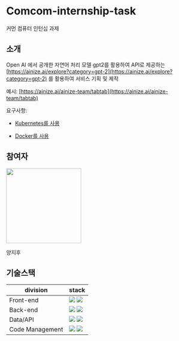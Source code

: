 
# Comcom-internship-task
커먼 컴퓨터 인턴십 과제

## 소개
Open AI 에서 공개한 자연어 처리 모델 gpt2를 활용하여 API로 제공하는  [https://ainize.ai/explore?category=gpt-2](https://ainize.ai/explore?category=gpt-2) 를 활용하여 서비스 기획 및 제작

예시: [](https://ainize.ai/ainize-team/tabtab)[https://ainize.ai/ainize-team/tabtab](https://ainize.ai/ainize-team/tabtab) 

요구사항:

- [Kubernetes를 사용](https://cloud.google.com/kubernetes-engine/docs/tutorials)

- [Docker를 사용](https://docs.docker.com/get-started/)

## 참여자

<img src="https://github.com/zihooy.png"  width="200"/>

양지후

## 기술스택

| division        | stack                                                                                                                                                                                                                                                                                                       |
| --------------- | ----------------------------------------------------------------------------------------------------------------------------------------------------------------------------------------------------------------------------------------------------------------------------------------------------------- |
| Front-end       | <img src="https://img.shields.io/badge/react-61DAFB?style=for-the-badge&logo=react&logoColor=black"> <img src="https://img.shields.io/badge/bootstrap-7952B3?style=for-the-badge&logo=bootstrap&logoColor=black"> |
| Back-end        |  <img src="https://img.shields.io/badge/docker-0db7ed?style=for-the-badge&logo=docker&logoColor=black"> <img src="https://img.shields.io/badge/kubernetes-326ce5?style=for-the-badge&logo=kubernetes&logoColor=black">|
| Data/API			  | <img src="https://img.shields.io/badge/openAI-572F5F?style=for-the-badge&logo=openAI&logoColor=black"> <img src="https://img.shields.io/badge/ainize-black?style=for-the-badge&logo=&logoColor=black"> 
| Code Management | <img src="https://img.shields.io/badge/git-F05032?style=for-the-badge&logo=git&logoColor=black"> <img src="https://img.shields.io/badge/github-181717?style=for-the-badge&logo=github&logoColor=black"> |

